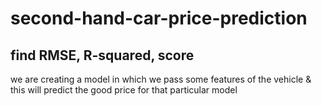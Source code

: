 # second-hand-car-price-prediction
## find RMSE, R-squared, score
we are creating a model in which we pass some features of the vehicle & this will predict the good price for that particular model 
